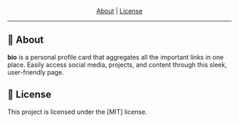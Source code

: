 <p align="center">
 <a href="#-about">About</a> |
 <a href="#-license">License</a>
</p>

---

## **📙 About**

**bio** is a personal profile card that aggregates all the important links in one place. Easily access social media, projects, and content through this sleek, user-friendly page.

## 📝 **License**

This project is licensed under the [MIT] license.

